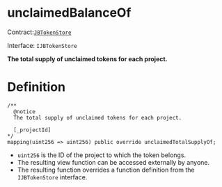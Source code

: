 # unclaimedBalanceOf

Contract:[`JBTokenStore`](../)​‌

Interface: `IJBTokenStore`

**The total supply of unclaimed tokens for each project.**

# Definition

```solidity
/** 
  @notice
  The total supply of unclaimed tokens for each project.

  [_projectId]
*/
mapping(uint256 => uint256) public override unclaimedTotalSupplyOf;
```

* `uint256` is the ID of the project to which the token belongs.
* The resulting view function can be accessed externally by anyone. 
* The resulting function overrides a function definition from the `IJBTokenStore` interface.


